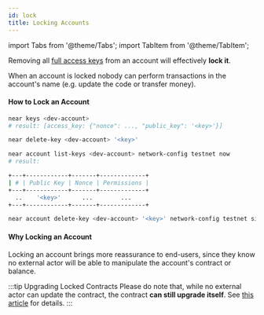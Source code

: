 ```yaml
---
id: lock
title: Locking Accounts
---
```


import Tabs from '@theme/Tabs';
import TabItem from '@theme/TabItem';

Removing all [full access keys](../4.tools/cli.md#near-delete-key-near-delete-key) from an account will effectively **lock it**.

When an account is locked nobody can perform transactions in the account's name (e.g. update the code or transfer money).

#### How to Lock an Account
<Tabs className="language-tabs" groupId="code-tabs">
<TabItem value="Near-CLI">

```bash
near keys <dev-account>
# result: [access_key: {"nonce": ..., "public_key": '<key>'}]

near delete-key <dev-account> '<key>'
```
</TabItem>
<TabItem value="Near-CLI-rs">

```bash
near account list-keys <dev-account> network-config testnet now
# result:

+---+------------+-------+-------------+
| # | Public Key | Nonce | Permissions |
+---+------------+-------+-------------+
  ..    '<key>'      ...        ...
+---+------------+-------+-------------+

near account delete-key <dev-account> '<key>' network-config testnet sign-with-keychain send

```



</TabItem>
</Tabs>




#### Why Locking an Account
Locking an account brings more reassurance to end-users, since they know no external actor will be able to manipulate the account's
contract or balance.

:::tip Upgrading Locked Contracts
Please do note that, while no external actor can update the contract, the contract **can still upgrade itself**. See [this article](upgrade.md#programmatic-update) for details.
:::
